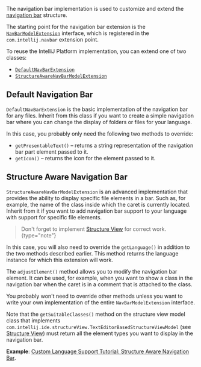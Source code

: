 [//]: # "title: Navigation Bar"

<!-- Copyright 2000-2022 JetBrains s.r.o. and other contributors. Use of this source code is governed by the Apache 2.0 license that can be found in the LICENSE file. -->

The navigation bar implementation is used to customize and extend the [navigation bar](https://www.jetbrains.com/help/idea/guided-tour-around-the-user-interface.html#navigation-bar) structure.

The starting point for the navigation bar extension is the [`NavBarModelExtension`](upsource:///platform/lang-impl/src/com/intellij/ide/navigationToolbar/NavBarModelExtension.java) interface, which is registered in the `com.intellij.navbar` extension point.

To reuse the IntelliJ Platform implementation, you can extend one of two classes:

- [`DefaultNavBarExtension`](upsource:///platform/lang-impl/src/com/intellij/ide/navigationToolbar/DefaultNavBarExtension.java)
- [`StructureAwareNavBarModelExtension`](upsource:///platform/lang-impl/src/com/intellij/ide/navigationToolbar/StructureAwareNavBarModelExtension.java)

## Default Navigation Bar

`DefaultNavBarExtension` is the basic implementation of the navigation bar for any files. Inherit from this class if you want to create a simple navigation bar where you can change the display of folders or files for your language.

In this case, you probably only need the following two methods to override:

- `getPresentableText()` – returns a string representation of the navigation bar part element passed to it.
- `getIcon()` – returns the icon for the element passed to it.

## Structure Aware Navigation Bar

`StructureAwareNavBarModelExtension` is an advanced implementation that provides the ability to display specific file elements in a bar. Such as, for example, the name of the class inside which the caret is currently located. Inherit from it if you want to add navigation bar support to your language with support for specific file elements.

> Don't forget to implement [Structure View](structure_view.md) for correct work.
{type="note"}

In this case, you will also need to override the `getLanguage()` in addition to the two methods described earlier. This method returns the language instance for which this extension will work.

The `adjustElement()` method allows you to modify the navigation bar element. It can be used, for example, when you want to show a class in the navigation bar when the caret is in a comment that is attached to the class.

You probably won't need to override other methods unless you want to write your own implementation of the entire `NavBarModelExtension` interface.

Note that the `getSuitableClasses()` method on the structure view model class that implements `com.intellij.ide.structureView.TextEditorBasedStructureViewModel` (see [Structure View](structure_view.md)) must return all the element types you want to display in the navigation bar.

**Example**: [Custom Language Support Tutorial: Structure Aware Navigation Bar](structure_aware_navbar.md).
